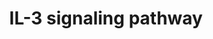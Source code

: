 ---
annotations:
- id: PW:0000968
  parent: signaling pathway
  type: Pathway Ontology
  value: interleukin-3 signaling pathway
authors:
- A.Pandey
- MaintBot
- Christine Chichester
- Eweitz
citedin:
- link: PMC9080156
- link: PMC3030602
description: 'Interleukin-3 belongs to a family of cytokines, which includes IL-5
  and GM-CSF. It signals through a receptor complex comprising of an IL-3 specific
  IL-3 receptor alpha subunit (IL3RA) and a common beta chain, which is shared between
  all members of this cytokine family. Binding of IL-3 to IL3RA recruits the beta
  chain to the complex, which activates the JAK/STAT, MAPK and PI 3-kinase signaling
  modules.  Source: NetPath http://www.netpath.org/pathways?path_id=NetPath_15'
last-edited: 2021-05-23
organisms:
- Mus musculus
redirect_from:
- /index.php/Pathway:WP373
- /instance/WP373
revision: null
schema-jsonld:
- '@context': https://schema.org/
  '@id': https://wikipathways.github.io/pathways/WP373.html
  '@type': Dataset
  creator:
    '@type': Organization
    name: WikiPathways
  description: 'Interleukin-3 belongs to a family of cytokines, which includes IL-5
    and GM-CSF. It signals through a receptor complex comprising of an IL-3 specific
    IL-3 receptor alpha subunit (IL3RA) and a common beta chain, which is shared between
    all members of this cytokine family. Binding of IL-3 to IL3RA recruits the beta
    chain to the complex, which activates the JAK/STAT, MAPK and PI 3-kinase signaling
    modules.  Source: NetPath http://www.netpath.org/pathways?path_id=NetPath_15'
  keywords:
  - ATF1
  - Akt1
  - Atf2
  - Bad
  - Bax
  - Bcl2
  - Bcl2l1
  - Bcl2l11
  - Birc5
  - Bmx
  - CDC42
  - CSF2RB
  - Cbl
  - Chek1
  - Cish
  - Creb1
  - Crk
  - Crkl
  - Dnm1
  - Fcer2a
  - Fes
  - Foxo1
  - Fyn
  - Gab1
  - Gab2
  - Gata1
  - Gata2
  - Gene Symbol
  - Gm2423
  - Gnb2l1
  - Grb2
  - Gsk3a
  - Gsk3b
  - Hck
  - Hras1
  - Hspb1
  - IL3
  - Id1
  - Il3ra
  - Inpp5d
  - Jak1
  - Jak2
  - Kcnip3
  - Kras
  - Lck
  - Lyn
  - Map2k1
  - Mapk1
  - Mapk14
  - Mapk3
  - Mapk7
  - Mapk8
  - Mapk9
  - Mapkapk2
  - Matk
  - Mmp2
  - Mmp9
  - Mras
  - Nfkb1
  - PILRB
  - Pak1
  - Pik3ca
  - Pik3cd
  - Pik3r1
  - Pik3r2
  - Ppp2ca
  - Prkaca
  - Prkca
  - Prkcb
  - Ptk2
  - Ptpn11
  - Ptpn6
  - Pxn
  - Rac1
  - Rac2
  - Raf1
  - Rap1a
  - Rapgef1
  - Rara
  - Rps6kb2
  - Rxra
  - SOCS2
  - Selp
  - Sfpi1
  - Shc1
  - Slc2a1
  - Socs3
  - Sos1
  - Src
  - Stat1
  - Stat3
  - Stat5a
  - Stat5b
  - Stat6
  - Syk
  - Tec
  - Tnfrsf1b
  - Tyk2
  - Vav1
  - Vcl
  - Ywhab
  - Ywhaz
  license: CC0
  name: IL-3 signaling pathway
seo: CreativeWork
title: IL-3 signaling pathway
wpid: WP373
---